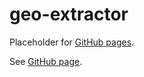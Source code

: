 # geo-extractor

Placeholder for [GitHub pages].

See [GitHub page].

[GitHub page]: https://garage.senzing.com/geo-extractor
[GitHub pages]: https://pages.github.com/
